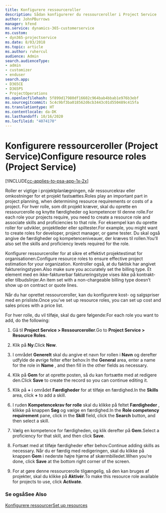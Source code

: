 ```yaml
---
title: Konfigurere ressourceroller
description: Sådan konfigurerer du ressourceroller i Project Service
author: JohnPBurrows
manager: kfend
ms.service: dynamics-365-customerservice
ms.custom:
- dyn365-projectservice
ms.date: 8/03/2018
ms.topic: article
ms.author: ruhercul
audience: Admin
search.audienceType:
- admin
- customizer
- enduser
search.app:
- D365CE
- D365PS
- ProjectOperations
ms.openlocfilehash: 5f899d17980df16602c964bab4bbab1e976b3ebf
ms.sourcegitcommit: 5c4c9bf3ba018562d6cb3443c01d550489c415fa
ms.translationtype: HT
ms.contentlocale: da-DK
ms.lasthandoff: 10/16/2020
ms.locfileid: "4074170"
---
```

# <a name="configure-resource-roles-project-service"></a><span data-ttu-id="0bfa6-103">Konfigurere ressourceroller (Project Service)</span><span class="sxs-lookup"><span data-stu-id="0bfa6-103">Configure resource roles (Project Service)</span></span>

[!INCLUDE[cc-applies-to-psa-app-1x-2x](../includes/cc-applies-to-psa-app-1x-2x.md)]

<span data-ttu-id="0bfa6-104">Roller er vigtige i projektplanlægningen, når ressourcekrav eller omkostninger for et projekt fastsættes.</span><span class="sxs-lookup"><span data-stu-id="0bfa6-104">Roles play an important part in project planning, when determining resource requirements or costs of a project.</span></span> <span data-ttu-id="0bfa6-105">For hver rolle, som dit projekt kræver, skal du oprette en ressourcerolle og knytte færdigheder og kompetencer til denne rolle.</span><span class="sxs-lookup"><span data-stu-id="0bfa6-105">For each role your projects require, you need to create a resource role and associate skills and proficiencies to that role.</span></span> <span data-ttu-id="0bfa6-106">For eksempel kan du oprette roller for udvikler, projektleder eller spiltester.</span><span class="sxs-lookup"><span data-stu-id="0bfa6-106">For example, you might want to create roles for developer, project manager, or game tester.</span></span> <span data-ttu-id="0bfa6-107">Du skal også angive de færdigheder og kompetenceniveauer, der kræves til rollen.</span><span class="sxs-lookup"><span data-stu-id="0bfa6-107">You’ll also set the skills and proficiency levels required for the role.</span></span>  
  
 <span data-ttu-id="0bfa6-108">Konfigurer ressourceroller for at sikre et effektivt projektestimat for organisationen.</span><span class="sxs-lookup"><span data-stu-id="0bfa6-108">Configure resource roles to ensure effective project estimation for your organization.</span></span>  <span data-ttu-id="0bfa6-109">Kontroller også, at du faktisk har angivet faktureringstypen.</span><span class="sxs-lookup"><span data-stu-id="0bfa6-109">Also make sure you accurately set the billing type.</span></span> <span data-ttu-id="0bfa6-110">Et element med en ikke-fakturerbar faktureringstype vises ikke på kontrakt- eller tilbudslinjer.</span><span class="sxs-lookup"><span data-stu-id="0bfa6-110">An item set with a non-chargeable billing type doesn’t show up on contract or quote lines.</span></span>  
  
 <span data-ttu-id="0bfa6-111">Når du har oprettet ressourceroller, kan du konfigurere kost- og salgspriser med en prisliste.</span><span class="sxs-lookup"><span data-stu-id="0bfa6-111">Once you’ve set up resource roles, you can set up cost and sales prices with a price list.</span></span>  
  
 <span data-ttu-id="0bfa6-112">For hver rolle, du vil tilføje, skal du gøre følgende:</span><span class="sxs-lookup"><span data-stu-id="0bfa6-112">For each role you want to add, do the following:</span></span>  
  
1.  <span data-ttu-id="0bfa6-113">Gå til **Project Service > Ressourceroller**.</span><span class="sxs-lookup"><span data-stu-id="0bfa6-113">Go to **Project Service > Resource Roles**.</span></span>  
  
2.  <span data-ttu-id="0bfa6-114">Klik på **Ny**.</span><span class="sxs-lookup"><span data-stu-id="0bfa6-114">Click **New**.</span></span>  
  
3.  <span data-ttu-id="0bfa6-115">I området **Generelt** skal du angive et navn for rollen i **Navn** og derefter udfylde de øvrige felter efter behov.</span><span class="sxs-lookup"><span data-stu-id="0bfa6-115">In the **General** area, enter a name for the role in **Name** , and then fill in the other fields as necessary.</span></span>  
  
4.  <span data-ttu-id="0bfa6-116">Klik på **Gem** for at oprette posten, så du kan fortsætte med at redigere den.</span><span class="sxs-lookup"><span data-stu-id="0bfa6-116">Click **Save** to create the record so you can continue editing it.</span></span>  
  
5.  <span data-ttu-id="0bfa6-117">Klik på **+** i området **Færdigheder** for at tilføje en færdighed.</span><span class="sxs-lookup"><span data-stu-id="0bfa6-117">In the **Skills** area, click **+** to add a skill.</span></span>  
  
6.  <span data-ttu-id="0bfa6-118">I ruden **Kompetencekrav for rolle** skal du klikke på feltet **Færdigheder** , klikke på knappen **Søg** og vælge en færdighed.</span><span class="sxs-lookup"><span data-stu-id="0bfa6-118">In the **Role competency requirement** pane, click in the **Skill** field, click the **Search** button, and then select a skill.</span></span>  
  
7.  <span data-ttu-id="0bfa6-119">Vælg en kompetence for færdigheden, og klik derefter på **Gem**.</span><span class="sxs-lookup"><span data-stu-id="0bfa6-119">Select a proficiency for that skill, and then click **Save**.</span></span>  
  
8.  <span data-ttu-id="0bfa6-120">Fortsæt med at tilføje færdigheder efter behov.</span><span class="sxs-lookup"><span data-stu-id="0bfa6-120">Continue adding skills as necessary.</span></span> <span data-ttu-id="0bfa6-121">Når du er færdig med redigeringen, skal du klikke på knappen **Gem** i nederste højre hjørne af skærmbilledet.</span><span class="sxs-lookup"><span data-stu-id="0bfa6-121">When you’re done, click **Save** at the bottom right corner of the screen.</span></span>  
  
9. <span data-ttu-id="0bfa6-122">For at gøre denne ressourcerolle tilgængelig, så den kan bruges af projekter, skal du klikke på **Aktivér**.</span><span class="sxs-lookup"><span data-stu-id="0bfa6-122">To make this resource role available for projects to use, click **Activate**.</span></span>  
  
### <a name="see-also"></a><span data-ttu-id="0bfa6-123">Se også</span><span class="sxs-lookup"><span data-stu-id="0bfa6-123">See Also</span></span>  
 [<span data-ttu-id="0bfa6-124">Konfigurere ressourcer</span><span class="sxs-lookup"><span data-stu-id="0bfa6-124">Set up resources</span></span>](../psa/set-up-resources.md)
